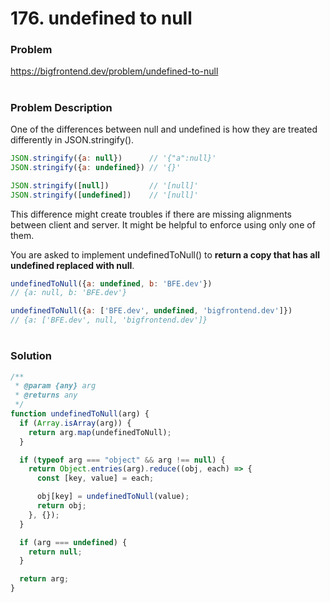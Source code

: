 # 176. undefined to null

### Problem

https://bigfrontend.dev/problem/undefined-to-null

#

### Problem Description

One of the differences between null and undefined is how they are treated differently in JSON.stringify().

```js
JSON.stringify({a: null})      // '{"a":null}'
JSON.stringify({a: undefined}) // '{}'

JSON.stringify([null])         // '[null]'
JSON.stringify([undefined])    // '[null]'
```

This difference might create troubles if there are missing alignments between client and server. It might be helpful to enforce using only one of them.

You are asked to implement undefinedToNull() to **return a copy that has all undefined replaced with null**.

```js
undefinedToNull({a: undefined, b: 'BFE.dev'})
// {a: null, b: 'BFE.dev'}

undefinedToNull({a: ['BFE.dev', undefined, 'bigfrontend.dev']})
// {a: ['BFE.dev', null, 'bigfrontend.dev']}
```

#

### Solution

```js
/**
 * @param {any} arg
 * @returns any
 */
function undefinedToNull(arg) {
  if (Array.isArray(arg)) {
    return arg.map(undefinedToNull);
  }

  if (typeof arg === "object" && arg !== null) {
    return Object.entries(arg).reduce((obj, each) => {
      const [key, value] = each;

      obj[key] = undefinedToNull(value);
      return obj;
    }, {});
  }

  if (arg === undefined) {
    return null;
  }

  return arg;
}
```